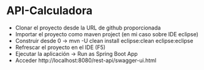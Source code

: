 # API-Calculadora
- Clonar el proyecto desde la URL de github proporcionada
- Importar el proyecto como maven project 
  (en mi caso sobre IDE eclipse)
- Construir desde 0 -> mvn -U clean install eclipse:clean eclipse:eclipse 
- Refrescar el proyecto en el IDE (F5)
- Ejecutar la aplicación -> Run as Spring Boot App
- Acceder http://localhost:8080/rest-api/swagger-ui.html